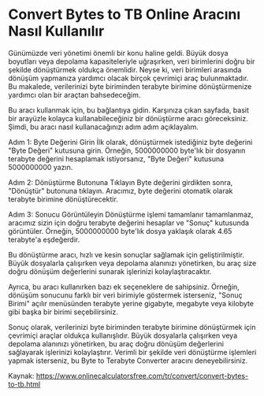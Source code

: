 Convert Bytes to TB Online Aracını Nasıl Kullanılır
===================================================

Günümüzde veri yönetimi önemli bir konu haline geldi. Büyük dosya boyutları veya depolama kapasiteleriyle uğraşırken, veri birimlerini doğru bir şekilde dönüştürmek oldukça önemlidir. Neyse ki, veri birimleri arasında dönüşüm yapmanıza yardımcı olacak birçok çevrimiçi araç bulunmaktadır. Bu makalede, verilerinizi byte biriminden terabyte birimine dönüştürmenize yardımcı olan bir araçtan bahsedeceğim.

Bu aracı kullanmak için, bu bağlantıya gidin. Karşınıza çıkan sayfada, basit bir arayüzle kolayca kullanabileceğiniz bir dönüştürme aracı göreceksiniz. Şimdi, bu aracı nasıl kullanacağınızı adım adım açıklayalım.

Adım 1: Byte Değerini Girin İlk olarak, dönüştürmek istediğiniz byte değerini "Byte Değeri" kutusuna girin. Örneğin, 5000000000 byte'lık bir dosyanın terabyte değerini hesaplamak istiyorsanız, "Byte Değeri" kutusuna 5000000000 yazın.

Adım 2: Dönüştürme Butonuna Tıklayın Byte değerini girdikten sonra, "Dönüştür" butonuna tıklayın. Aracımız, byte değerini otomatik olarak terabyte birimine dönüştürecektir.

Adım 3: Sonucu Görüntüleyin Dönüştürme işlemi tamamlanır tamamlanmaz, aracımız sizin için doğru terabyte değerini hesaplar ve "Sonuç" kutusunda görüntüler. Örneğin, 5000000000 byte'lık dosya yaklaşık olarak 4.65 terabyte'a eşdeğerdir.

Bu dönüştürme aracı, hızlı ve kesin sonuçlar sağlamak için geliştirilmiştir. Büyük dosyalarla çalışırken veya depolama alanınızı yönetirken, bu araç size doğru dönüşüm değerlerini sunarak işlerinizi kolaylaştıracaktır.

Ayrıca, bu aracı kullanırken bazı ek seçeneklere de sahipsiniz. Örneğin, dönüşüm sonucunu farklı bir veri birimiyle göstermek isterseniz, "Sonuç Birimi" açılır menüsünden terabyte yerine gigabyte, megabyte veya kilobyte gibi başka bir birimi seçebilirsiniz.

Sonuç olarak, verilerinizi byte biriminden terabyte birimine dönüştürmek için çevrimiçi araçlar oldukça kullanışlıdır. Büyük dosyalarla çalışırken veya depolama alanınızı yönetirken, bu araç doğru dönüşüm değerlerini sağlayarak işlerinizi kolaylaştırır. Verimli bir şekilde veri dönüştürme işlemleri yapmak isterseniz, bu Byte to Terabyte Converter aracını deneyebilirsiniz.

Kaynak: <https://www.onlinecalculatorsfree.com/tr/convert/convert-bytes-to-tb.html>